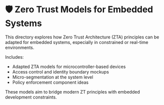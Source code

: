 # 🛡️ Zero Trust Models for Embedded Systems

This directory explores how Zero Trust Architecture (ZTA) principles can be adapted for embedded systems, especially in constrained or real-time environments.

Includes:
- Adapted ZTA models for microcontroller-based devices
- Access control and identity boundary mockups
- Micro-segmentation at the system level
- Policy enforcement component ideas

These models aim to bridge modern ZT principles with embedded development constraints.
